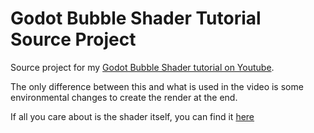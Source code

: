 # Godot Bubble Shader Tutorial Source Project
 Source project for my [Godot Bubble Shader tutorial on Youtube](https://www.youtube.com/watch?v=sj4BeJKhe_Y).
 
 The only difference between this and what is used in the video is some environmental changes to create the render at the end.
 
 If all you care about is the shader itself, you can find it [here](https://github.com/sjvnnings/godot-bubble-shader-tutorial/blob/main/bubble_shader_tutorial/shader_bubble.shader)
